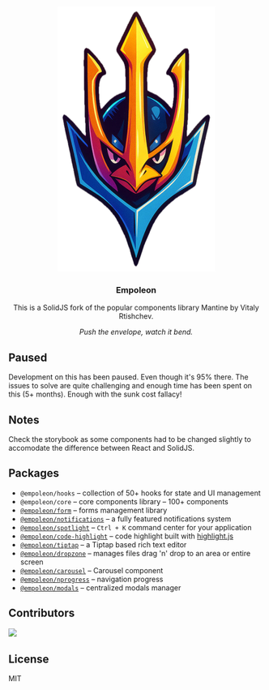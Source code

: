 <div align="center">
  <a href="https://github.com/empoleondev/empoleon">
    <img src="./images/logo.png" alt="Logo">
  </a>
  <h3 align="center">Empoleon</h3>
  <p align="center">
    This is a SolidJS fork of the popular components library Mantine by Vitaly Rtishchev.
  </p>
  <p align="center">
    <i>Push the envelope, watch it bend.</i>
  </p>
</div>

## Paused

Development on this has been paused.  Even though it's 95% there.  The issues to solve are quite challenging and enough time has been spent on this (5+ months).  Enough with the sunk cost fallacy!

## Notes

Check the storybook as some components had to be changed slightly to accomodate the difference between React and SolidJS.

## Packages

- `@empoleon/hooks` – collection of 50+ hooks for state and UI management
- `@empoleon/core` – core components library – 100+ components
- [`@empoleon/form`](https://mantine.dev/form/use-form) – forms management library
- [`@empoleon/notifications`](https://mantine.dev/x/notifications) – a fully featured notifications system
- [`@empoleon/spotlight`](https://mantine.dev/x/spotlight) – `Ctrl + K` command center for your application
- [`@empoleon/code-highlight`](https://mantine.dev/x/code-highlight/) – code highlight built with [highlight.js](https://highlightjs.org/)
- [`@empoleon/tiptap`](https://mantine.dev/x/tiptap) – a Tiptap based rich text editor
- [`@empoleon/dropzone`](https://mantine.dev/x/dropzone) – manages files drag 'n' drop to an area or entire screen
- [`@empoleon/carousel`](https://mantine.dev/x/carousel) – Carousel component
- [`@empoleon/nprogress`](https://mantine.dev/x/nprogress) – navigation progress
- [`@empoleon/modals`](https://mantine.dev/x/modals) – centralized modals manager


## Contributors

<a href="https://github.com/paulm17">
  <img src="https://avatars.githubusercontent.com/u/387463?s=60&v=4" />
</a>

## License

MIT

